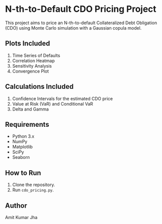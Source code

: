 # N-th-to-Default CDO Pricing Project

This project aims to price an N-th-to-default Collateralized Debt Obligation (CDO) using Monte Carlo simulation with a Gaussian copula model. 

## Plots Included

1. Time Series of Defaults
2. Correlation Heatmap
3. Sensitivity Analysis
4. Convergence Plot

## Calculations Included

1. Confidence Intervals for the estimated CDO price
2. Value at Risk (VaR) and Conditional VaR
3. Delta and Gamma

## Requirements

- Python 3.x
- NumPy
- Matplotlib
- SciPy
- Seaborn

## How to Run

1. Clone the repository.
2. Run `cdo_pricing.py`.

## Author

Amit Kumar Jha
